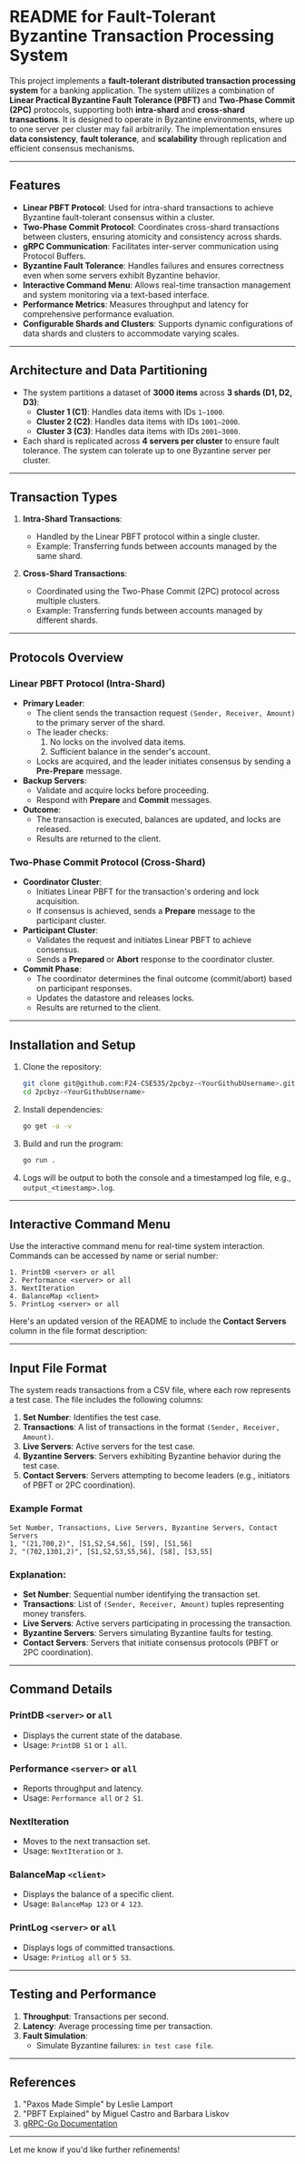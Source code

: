 # README for Fault-Tolerant Byzantine Transaction Processing System

This project implements a **fault-tolerant distributed transaction processing system** for a banking application. The system utilizes a combination of **Linear Practical Byzantine Fault Tolerance (PBFT)** and **Two-Phase Commit (2PC)** protocols, supporting both **intra-shard** and **cross-shard transactions**. It is designed to operate in Byzantine environments, where up to one server per cluster may fail arbitrarily. The implementation ensures **data consistency**, **fault tolerance**, and **scalability** through replication and efficient consensus mechanisms.

---

## Features

- **Linear PBFT Protocol**: Used for intra-shard transactions to achieve Byzantine fault-tolerant consensus within a cluster.
- **Two-Phase Commit Protocol**: Coordinates cross-shard transactions between clusters, ensuring atomicity and consistency across shards.
- **gRPC Communication**: Facilitates inter-server communication using Protocol Buffers.
- **Byzantine Fault Tolerance**: Handles failures and ensures correctness even when some servers exhibit Byzantine behavior.
- **Interactive Command Menu**: Allows real-time transaction management and system monitoring via a text-based interface.
- **Performance Metrics**: Measures throughput and latency for comprehensive performance evaluation.
- **Configurable Shards and Clusters**: Supports dynamic configurations of data shards and clusters to accommodate varying scales.

---

## Architecture and Data Partitioning

- The system partitions a dataset of **3000 items** across **3 shards (D1, D2, D3)**:
  - **Cluster 1 (C1)**: Handles data items with IDs `1–1000`.
  - **Cluster 2 (C2)**: Handles data items with IDs `1001–2000`.
  - **Cluster 3 (C3)**: Handles data items with IDs `2001–3000`.
- Each shard is replicated across **4 servers per cluster** to ensure fault tolerance. The system can tolerate up to one Byzantine server per cluster.

---

## Transaction Types

1. **Intra-Shard Transactions**:
   - Handled by the Linear PBFT protocol within a single cluster.
   - Example: Transferring funds between accounts managed by the same shard.

2. **Cross-Shard Transactions**:
   - Coordinated using the Two-Phase Commit (2PC) protocol across multiple clusters.
   - Example: Transferring funds between accounts managed by different shards.

---

## Protocols Overview

### Linear PBFT Protocol (Intra-Shard)
- **Primary Leader**:
  - The client sends the transaction request `(Sender, Receiver, Amount)` to the primary server of the shard.
  - The leader checks:
    1. No locks on the involved data items.
    2. Sufficient balance in the sender's account.
  - Locks are acquired, and the leader initiates consensus by sending a **Pre-Prepare** message.
- **Backup Servers**:
  - Validate and acquire locks before proceeding.
  - Respond with **Prepare** and **Commit** messages.
- **Outcome**:
  - The transaction is executed, balances are updated, and locks are released.
  - Results are returned to the client.

### Two-Phase Commit Protocol (Cross-Shard)
- **Coordinator Cluster**:
  - Initiates Linear PBFT for the transaction's ordering and lock acquisition.
  - If consensus is achieved, sends a **Prepare** message to the participant cluster.
- **Participant Cluster**:
  - Validates the request and initiates Linear PBFT to achieve consensus.
  - Sends a **Prepared** or **Abort** response to the coordinator cluster.
- **Commit Phase**:
  - The coordinator determines the final outcome (commit/abort) based on participant responses.
  - Updates the datastore and releases locks.
  - Results are returned to the client.

---

## Installation and Setup

1. Clone the repository:
   ```bash
   git clone git@github.com:F24-CSE535/2pcbyz-<YourGithubUsername>.git
   cd 2pcbyz-<YourGithubUsername>
   ```

2. Install dependencies:
   ```bash
   go get -a -v
   ```

3. Build and run the program:
   ```bash
   go run .
   ```

4. Logs will be output to both the console and a timestamped log file, e.g., `output_<timestamp>.log`.

---

## Interactive Command Menu

Use the interactive command menu for real-time system interaction. Commands can be accessed by name or serial number:

```plaintext
1. PrintDB <server> or all
2. Performance <server> or all
3. NextIteration
4. BalanceMap <client>
5. PrintLog <server> or all
```

Here's an updated version of the README to include the **Contact Servers** column in the file format description:

---

## Input File Format

The system reads transactions from a CSV file, where each row represents a test case. The file includes the following columns:

1. **Set Number**: Identifies the test case.  
2. **Transactions**: A list of transactions in the format `(Sender, Receiver, Amount)`.  
3. **Live Servers**: Active servers for the test case.  
4. **Byzantine Servers**: Servers exhibiting Byzantine behavior during the test case.  
5. **Contact Servers**: Servers attempting to become leaders (e.g., initiators of PBFT or 2PC coordination).

### Example Format
```csv
Set Number, Transactions, Live Servers, Byzantine Servers, Contact Servers
1, "(21,700,2)", [S1,S2,S4,S6], [S9], [S1,S6]
2, "(702,1301,2)", [S1,S2,S3,S5,S6], [S8], [S3,S5]
```

### Explanation:
- **Set Number**: Sequential number identifying the transaction set.
- **Transactions**: List of `(Sender, Receiver, Amount)` tuples representing money transfers.
- **Live Servers**: Active servers participating in processing the transaction.
- **Byzantine Servers**: Servers simulating Byzantine faults for testing.
- **Contact Servers**: Servers that initiate consensus protocols (PBFT or 2PC coordination).

---

## Command Details

### PrintDB `<server>` or `all`
- Displays the current state of the database.
- Usage: `PrintDB S1` or `1 all`.

### Performance `<server>` or `all`
- Reports throughput and latency.
- Usage: `Performance all` or `2 S1`.

### NextIteration
- Moves to the next transaction set.
- Usage: `NextIteration` or `3`.

### BalanceMap `<client>`
- Displays the balance of a specific client.
- Usage: `BalanceMap 123` or `4 123`.

### PrintLog `<server>` or `all`
- Displays logs of committed transactions.
- Usage: `PrintLog all` or `5 S3`.

---

## Testing and Performance

1. **Throughput**: Transactions per second.
2. **Latency**: Average processing time per transaction.
3. **Fault Simulation**:
   - Simulate Byzantine failures: `in test case file`.

---

## References

1. "Paxos Made Simple" by Leslie Lamport  
2. "PBFT Explained" by Miguel Castro and Barbara Liskov  
3. [gRPC-Go Documentation](https://github.com/grpc/grpc-go)  

---

Let me know if you'd like further refinements!